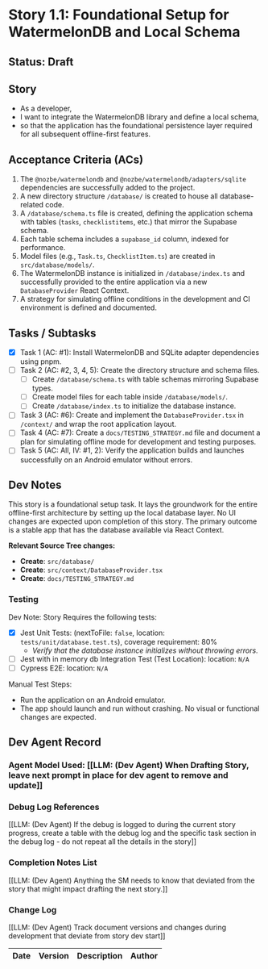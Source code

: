 # Story 1.1: Foundational Setup for WatermelonDB and Local Schema

## Status: Draft

## Story

- As a developer,
- I want to integrate the WatermelonDB library and define a local schema,
- so that the application has the foundational persistence layer required for all subsequent offline-first features.

## Acceptance Criteria (ACs)

1.  The `@nozbe/watermelondb` and `@nozbe/watermelondb/adapters/sqlite` dependencies are successfully added to the project.
2.  A new directory structure `/database/` is created to house all database-related code.
3.  A `/database/schema.ts` file is created, defining the application schema with tables (`tasks`, `checklistitems`, etc.) that mirror the Supabase schema.
4.  Each table schema includes a `supabase_id` column, indexed for performance.
5.  Model files (e.g., `Task.ts`, `ChecklistItem.ts`) are created in `src/database/models/`.
6.  The WatermelonDB instance is initialized in `/database/index.ts` and successfully provided to the entire application via a new `DatabaseProvider` React Context.
7.  A strategy for simulating offline conditions in the development and CI environment is defined and documented.

## Tasks / Subtasks

- [x] Task 1 (AC: #1): Install WatermelonDB and SQLite adapter dependencies using pnpm.
- [ ] Task 2 (AC: #2, 3, 4, 5): Create the directory structure and schema files.
    - [ ] Create `/database/schema.ts` with table schemas mirroring Supabase types.
    - [ ] Create model files for each table inside `/database/models/`.
    - [ ] Create `/database/index.ts` to initialize the database instance.
- [ ] Task 3 (AC: #6): Create and implement the `DatabaseProvider.tsx` in `/context/` and wrap the root application layout.
- [ ] Task 4 (AC: #7): Create a `docs/TESTING_STRATEGY.md` file and document a plan for simulating offline mode for development and testing purposes.
- [ ] Task 5 (AC: All, IV: #1, 2): Verify the application builds and launches successfully on an Android emulator without errors.

## Dev Notes

This story is a foundational setup task. It lays the groundwork for the entire offline-first architecture by setting up the local database layer. No UI changes are expected upon completion of this story. The primary outcome is a stable app that has the database available via React Context.

**Relevant Source Tree changes:**
* **Create**: `src/database/`
* **Create**: `src/context/DatabaseProvider.tsx`
* **Create**: `docs/TESTING_STRATEGY.md`

### Testing

Dev Note: Story Requires the following tests:
- [x] Jest Unit Tests: (nextToFile: `false`, location: `tests/unit/database.test.ts`), coverage requirement: 80%
    -   *Verify that the database instance initializes without throwing errors.*
- [ ] Jest with in memory db Integration Test (Test Location): location: `N/A`
- [ ] Cypress E2E: location: `N/A`

Manual Test Steps:
- Run the application on an Android emulator.
- The app should launch and run without crashing. No visual or functional changes are expected.

## Dev Agent Record

### Agent Model Used: [[LLM: (Dev Agent) When Drafting Story, leave next prompt in place for dev agent to remove and update]]

### Debug Log References

[[LLM: (Dev Agent) If the debug is logged to during the current story progress, create a table with the debug log and the specific task section in the debug log - do not repeat all the details in the story]]

### Completion Notes List

[[LLM: (Dev Agent) Anything the SM needs to know that deviated from the story that might impact drafting the next story.]]

### Change Log

[[LLM: (Dev Agent) Track document versions and changes during development that deviate from story dev start]]

| Date | Version | Description | Author |
| :--- | :------ | :---------- | :----- |